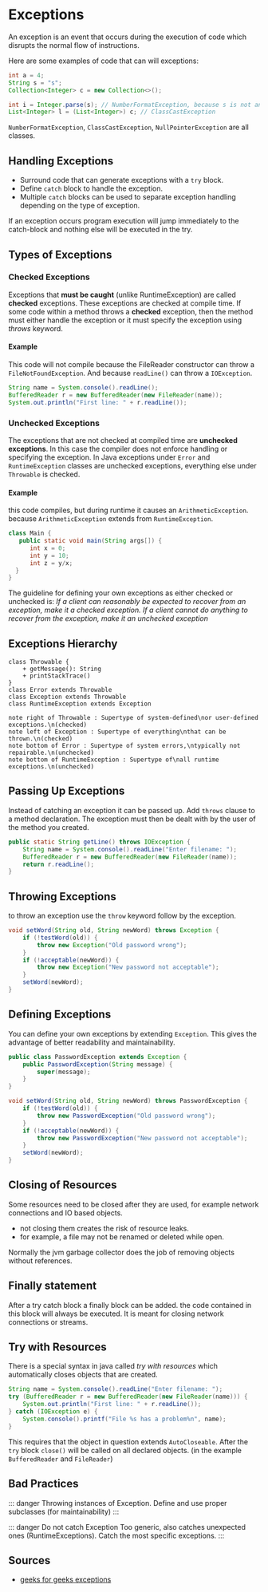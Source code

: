 # Exceptions

An exception is an event that occurs during the
execution of code which disrupts the normal flow of instructions.

Here are some examples of code that can will exceptions:

```java
int a = 4;
String s = "s";
Collection<Integer> c = new Collection<>();

int i = Integer.parse(s); // NumberFormatException, because s is not an int
List<Integer> l = (List<Integer>) c; // ClassCastException
```

`NumberFormatException`, `ClassCastException`, `NullPointerException` are all classes.




## Handling Exceptions
+ Surround code that can generate exceptions with a `try` block.
+ Define `catch` block to handle the exception.
+ Multiple `catch` blocks can be used to separate
exception handling depending on the type of exception.

If an exception occurs program execution will 
jump immediately to the catch-block and nothing else will be executed in the try.

## Types of Exceptions

### Checked Exceptions
Exceptions that **must be caught** (unlike RuntimeException) are called **checked** exceptions. These exceptions are checked at compile time. If some code within a method throws a **checked** exception, then the method must either handle the exception or it must specify the exception using *throws* keyword.

#### Example
This code will not compile because the FileReader constructor can throw a `FileNotFoundException`. And because `readLine()` can throw a `IOException`.
```java
String name = System.console().readLine();
BufferedReader r = new BufferedReader(new FileReader(name));
System.out.println("First line: " + r.readLine());
```
### Unchecked Exceptions
The exceptions that are not checked at compiled time are **unchecked exceptions**.
In this case the compiler does not enforce handling or specifying the exception. 
In Java exceptions under `Error` and `RuntimeException` classes are unchecked exceptions, everything else under `Throwable` is checked.

#### Example
this code compiles, but during runtime it causes an `ArithmeticException`.
because `ArithmeticException` extends from `RuntimeException`.

```java
class Main { 
   public static void main(String args[]) { 
      int x = 0; 
      int y = 10; 
      int z = y/x;
  } 
} 
```

The guideline for defining your own exceptions as either checked or unchecked is:
*If a client can reasonably be expected to recover from an exception, make it a checked exception. If a client cannot do anything to recover from the exception, make it an unchecked exception*

## Exceptions Hierarchy

```plantuml
class Throwable {
    + getMessage(): String
    + printStackTrace()
}
class Error extends Throwable
class Exception extends Throwable
class RuntimeException extends Exception

note right of Throwable : Supertype of system-defined\nor user-defined exceptions.\n(checked)
note left of Exception : Supertype of everything\nthat can be thrown.\n(checked)
note bottom of Error : Supertype of system errors,\ntypically not repairable.\n(unchecked)
note bottom of RuntimeException : Supertype of\nall runtime exceptions.\n(unchecked)
```

## Passing Up Exceptions
Instead of catching an exception it can be passed up.
Add `throws` clause to a method declaration.
The exception must then be dealt with by the user of the method you created.

```java
public static String getLine() throws IOException {
    String name = System.console().readLine("Enter filename: ");
    BufferedReader r = new BufferedReader(new FileReader(name));
    return r.readLine();
}
```

## Throwing Exceptions
to throw an exception use the `throw` keyword follow by the exception.

```java
void setWord(String old, String newWord) throws Exception {
    if (!testWord(old)) {
        throw new Exception("Old password wrong");
    }
    if (!acceptable(newWord)) {
        throw new Exception("New password not acceptable");
    }
    setWord(newWord);
}
```

## Defining Exceptions
You can define your own exceptions by extending `Exception`.
This gives the advantage of better readability and maintainability.

```java
public class PasswordException extends Exception {
    public PasswordException(String message) {
        super(message);
    }
}

void setWord(String old, String newWord) throws PasswordException {
    if (!testWord(old)) {
        throw new PasswordException("Old password wrong");
    }
    if (!acceptable(newWord)) {
        throw new PasswordException("New password not acceptable");
    }
    setWord(newWord);
}
```

## Closing of Resources
Some resources need to be closed after they are used, for example
network connections and IO based objects.
+ not closing them creates the risk of resource leaks.
+ for example, a file may not be renamed or deleted while open.

Normally the jvm garbage collector does the job of removing 
objects without references.

## Finally statement
After a try catch block a finally block can be added.
the code contained in this block will always be executed.
It is meant for closing network connections or streams.

## Try with Resources
There is a special syntax in java called
*try with resources* which automatically closes objects that are created.

```java
String name = System.console().readLine("Enter filename: ");
try (BufferedReader r = new BufferedReader(new FileReader(name))) {
    System.out.println("First line: " + r.readLine());
} catch (IOException e) {
    System.console().printf("File %s has a problem%n", name);
}
```

This requires that the object in question extends `AutoCloseable`.
After the `try` block `close()` will be called on all declared objects. (in the example `BufferedReader` and `FileReader`)

## Bad Practices

::: danger Throwing instances of Exception.
Define and use proper subclasses (for maintainability)
:::

::: danger Do not catch Exception
Too generic, also catches unexpected ones (RuntimeExceptions).
Catch the most specific exceptions.
:::

## Sources
+ [geeks for geeks exceptions](https://www.geeksforgeeks.org/checked-vs-unchecked-exceptions-in-java/)